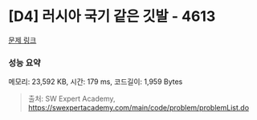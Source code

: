 # [D4] 러시아 국기 같은 깃발 - 4613 

[문제 링크](https://swexpertacademy.com/main/code/problem/problemDetail.do?contestProbId=AWQl9TIK8qoDFAXj) 

### 성능 요약

메모리: 23,592 KB, 시간: 179 ms, 코드길이: 1,959 Bytes



> 출처: SW Expert Academy, https://swexpertacademy.com/main/code/problem/problemList.do